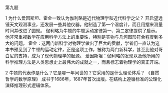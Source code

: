 第九题

1   为什么爱因斯坦、霍金一致认为伽利略是近代物理学和近代科学之父？
开启望远镜天文观测事业，还发展一些其他仪器。他制造了第一个温度计，而且用摆来测量时间并改进了圆规。
伽利略为牛顿的牛顿运动定律第一、第二定律提供了启示。他非常重视数学在应用科学方法上的重要性，特别是实物与几何图形符合程度到多大的问题。
霍金：这两门新科学对物理学做出了巨大的贡献，学者们一直认为这本书预见到了牛顿的运动定律，正是这项工作，被称为两门新科学，甚至比他对哥白尼的支持，成为了现代物理学的起源。
爱因斯坦：伽利略的发现以及他所用的科学推理方法是人类思想史上最伟大的成就之一，而且标志着物理学的真正开端。

2   牛顿的代表作是什么？它是哪一年问世的？它采用的是什么理论体系？
《自然哲学的数学原理》 成书于1686年，1687年首次出版。在结构上遵循标准的公理化演绎推理形式逻辑体系。
